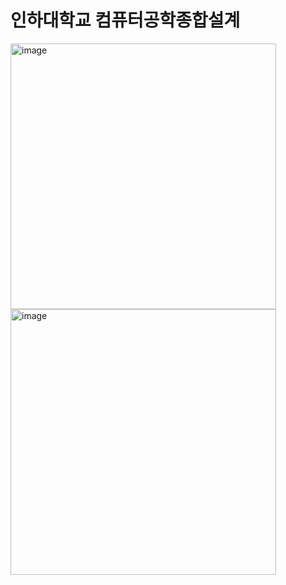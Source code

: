 # 인하대학교 컴퓨터공학종합설계 
<img width="425" alt="image" src="https://github.com/hwangheejung/How/assets/76714312/9fc356e6-943f-4109-9ed9-cadc1d1c357d">
<img width="425" alt="image" src="https://github.com/hwangheejung/How/assets/76714312/348ca1f8-dfe4-435e-b42b-f8183322598f">
